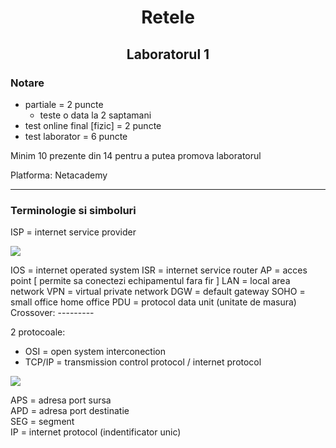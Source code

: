 # <center> Retele </center>

## <center> Laboratorul 1 </center>


### Notare

- partiale = 2 puncte
  - teste o data la 2 saptamani 
- test online final [fizic] = 2 puncte
- test laborator = 6 puncte

Minim 10 prezente din 14 pentru a putea promova laboratorul

Platforma: Netacademy

---

### Terminologie si simboluri

ISP = internet service provider

![](https://gcdnb.pbrd.co/images/CFNtVcBRs3Oo.png?o=1)


IOS = internet operated system ISR = internet service router
AP = acces point [ permite sa conectezi echipamentul fara fir ] LAN = local area network VPN = virtual private network DGW = default gateway SOHO = small office home office PDU = protocol data unit (unitate de masura)
Crossover: ---------

2 protocoale:
- OSI = open system interconection 
- TCP/IP = transmission control protocol / internet protocol

![](https://gcdnb.pbrd.co/images/pKJy7ppbJhf7.png?o=1)

APS = adresa port sursa  
APD = adresa port destinatie  
SEG = segment  
IP = internet protocol (indentificator unic)